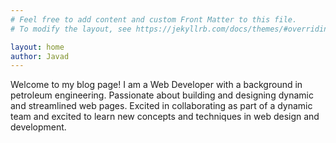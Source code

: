 ```yaml
---
# Feel free to add content and custom Front Matter to this file.
# To modify the layout, see https://jekyllrb.com/docs/themes/#overriding-theme-defaults

layout: home
author: Javad
---
```

Welcome to my blog page! I am a Web Developer with a background in petroleum engineering. Passionate about building and designing dynamic and streamlined web pages. Excited in collaborating as part of a dynamic team and excited to learn new concepts and techniques in web design and development.